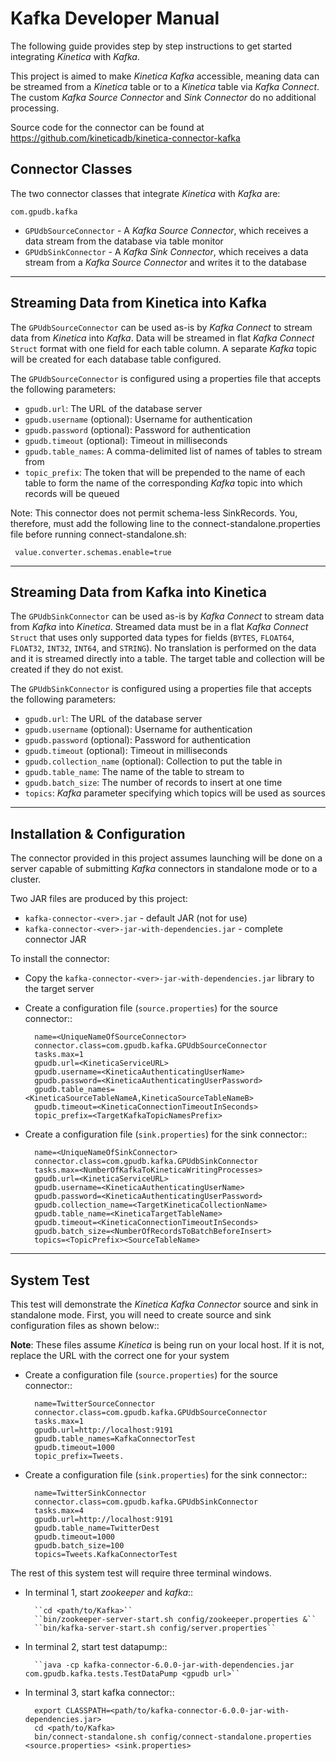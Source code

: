 Kafka Developer Manual
======================

The following guide provides step by step instructions to get started
integrating *Kinetica* with *Kafka*.

This project is aimed to make *Kinetica* *Kafka* accessible, meaning data can be
streamed from a *Kinetica* table or to a *Kinetica* table via *Kafka Connect*.  The
custom *Kafka Source Connector* and *Sink Connector* do no additional
processing.

Source code for the connector can be found at https://github.com/kineticadb/kinetica-connector-kafka


Connector Classes
-----------------

The two connector classes that integrate *Kinetica* with *Kafka* are:

``com.gpudb.kafka``

* ``GPUdbSourceConnector`` - A *Kafka Source Connector*, which receives a data
  stream from the database via table monitor
* ``GPUdbSinkConnector`` - A *Kafka Sink Connector*, which receives a data
  stream from a *Kafka Source Connector* and writes it to the database


-----


Streaming Data from Kinetica into Kafka
---------------------------------------

The ``GPUdbSourceConnector`` can be used as-is by *Kafka Connect* to stream
data from *Kinetica* into *Kafka*. Data will be streamed in flat *Kafka Connect*
``Struct`` format with one field for each table column.  A separate *Kafka*
topic will be created for each database table configured.

The ``GPUdbSourceConnector`` is configured using a properties file that
accepts the following parameters:

* ``gpudb.url``: The URL of the database server
* ``gpudb.username`` (optional): Username for authentication
* ``gpudb.password`` (optional): Password for authentication
* ``gpudb.timeout`` (optional): Timeout in milliseconds 
* ``gpudb.table_names``: A comma-delimited list of names of tables to stream
  from
* ``topic_prefix``: The token that will be prepended to the name of each table
  to form the name of the corresponding *Kafka* topic into which records will be
  queued

Note: This connector does not permit schema-less SinkRecords.  You, therefore, must add the following line to the connect-standalone.properties file before running connect-standalone.sh:
   
     value.converter.schemas.enable=true

-----


Streaming Data from Kafka into Kinetica
---------------------------------------

The ``GPUdbSinkConnector`` can be used as-is by *Kafka Connect* to stream
data from *Kafka* into *Kinetica*. Streamed data must be in a flat
*Kafka Connect* ``Struct`` that uses only supported data types for fields
(``BYTES``, ``FLOAT64``, ``FLOAT32``, ``INT32``, ``INT64``, and ``STRING``). No
translation is performed on the data and it is streamed directly into a table.
The target table and collection will be created if they do not exist.

The ``GPUdbSinkConnector`` is configured using a properties file that
accepts the following parameters:

* ``gpudb.url``: The URL of the database server
* ``gpudb.username`` (optional): Username for authentication
* ``gpudb.password`` (optional): Password for authentication
* ``gpudb.timeout`` (optional): Timeout in milliseconds
* ``gpudb.collection_name`` (optional): Collection to put the table in
* ``gpudb.table_name``: The name of the table to stream to
* ``gpudb.batch_size``: The number of records to insert at one time
* ``topics``: *Kafka* parameter specifying which topics will be used as sources


-----


Installation & Configuration
----------------------------

The connector provided in this project assumes launching will be done on a
server capable of submitting *Kafka* connectors in standalone mode or to a
cluster.

Two JAR files are produced by this project:

* ``kafka-connector-<ver>.jar`` - default JAR (not for use)
* ``kafka-connector-<ver>-jar-with-dependencies.jar`` - complete connector JAR

To install the connector:

* Copy the ``kafka-connector-<ver>-jar-with-dependencies.jar`` library to the
  target server

* Create a configuration file (``source.properties``) for the source connector::

        name=<UniqueNameOfSourceConnector>
        connector.class=com.gpudb.kafka.GPUdbSourceConnector
        tasks.max=1
        gpudb.url=<KineticaServiceURL>
        gpudb.username=<KineticaAuthenticatingUserName>
        gpudb.password=<KineticaAuthenticatingUserPassword>
        gpudb.table_names=<KineticaSourceTableNameA,KineticaSourceTableNameB>
        gpudb.timeout=<KineticaConnectionTimeoutInSeconds>
        topic_prefix=<TargetKafkaTopicNamesPrefix>

* Create a configuration file (``sink.properties``) for the sink connector::

        name=<UniqueNameOfSinkConnector>
        connector.class=com.gpudb.kafka.GPUdbSinkConnector
        tasks.max=<NumberOfKafkaToKineticaWritingProcesses>
        gpudb.url=<KineticaServiceURL>
        gpudb.username=<KineticaAuthenticatingUserName>
        gpudb.password=<KineticaAuthenticatingUserPassword>
        gpudb.collection_name=<TargetKineticaCollectionName>
        gpudb.table_name=<KineticaTargetTableName>
        gpudb.timeout=<KineticaConnectionTimeoutInSeconds>
        gpudb.batch_size=<NumberOfRecordsToBatchBeforeInsert>
        topics=<TopicPrefix><SourceTableName>


-----


System Test
-------------

This test will demonstrate the *Kinetica Kafka Connector* source and sink in
standalone mode.  First, you will need to create source and sink configuration
files as shown below::

**Note**: These files assume *Kinetica* is being run on your local host.  If it
is not, replace the URL with the correct one for your system

* Create a configuration file (``source.properties``) for the source connector::

        name=TwitterSourceConnector
        connector.class=com.gpudb.kafka.GPUdbSourceConnector
        tasks.max=1
        gpudb.url=http://localhost:9191
        gpudb.table_names=KafkaConnectorTest
        gpudb.timeout=1000
        topic_prefix=Tweets.
        

* Create a configuration file (``sink.properties``) for the sink connector::

        name=TwitterSinkConnector
        connector.class=com.gpudb.kafka.GPUdbSinkConnector
        tasks.max=4
        gpudb.url=http://localhost:9191
        gpudb.table_name=TwitterDest
        gpudb.timeout=1000
        gpudb.batch_size=100
        topics=Tweets.KafkaConnectorTest
        

     

     
The rest of this system test will require three terminal windows.

* In terminal 1, start *zookeeper* and *kafka*::

		``cd <path/to/Kafka>``
		``bin/zookeeper-server-start.sh config/zookeeper.properties &``
		``bin/kafka-server-start.sh config/server.properties``
        
* In terminal 2, start test datapump::
    
		``java -cp kafka-connector-6.0.0-jar-with-dependencies.jar com.gpudb.kafka.tests.TestDataPump <gpudb url>``

* In terminal 3, start kafka connector::

		export CLASSPATH=<path/to/kafka-connector-6.0.0-jar-with-dependencies.jar>
		cd <path/to/Kafka>
		bin/connect-standalone.sh config/connect-standalone.properties <source.properties> <sink.properties>
